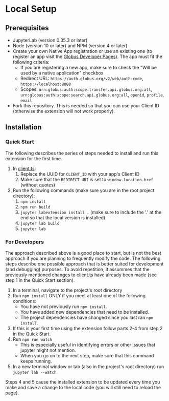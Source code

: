 # Local Setup

## Prerequisites

* JupyterLab (version 0.35.3 or later)
* Node (version 10 or later) and NPM (version 4 or later)
* Create your own Native App registration or use an existing one (to register an app visit the [Globus Developer Pages](https://developers.globus.org)). The app must fit the following criteria:
    * If you are registering a new app, make sure to check the "Will be used by a native application" checkbox
    * Redirect URL: `https://auth.globus.org/v2/web/auth-code`, `https://localhost:8888`
    * Scopes: `urn:globus:auth:scope:transfer.api.globus.org:all`, `urn:globus:auth:scope:search.api.globus.org:all`, `openid`, `profile`, `email`
* Fork this repository. This is needed so that you can use your Client ID (otherwise the extension will not work properly).

## Installation

### Quick Start
The following describes the series of steps needed to install and run this extension for the first time.

1. In [client.ts](src/globus/api/client.ts):
    1. Replace the UUID for `CLIENT_ID` with your app's Client ID
    2. Make sure that the `REDIRECT_URI` is set to `window.location.href` (without quotes)
2. Run the following commands (make sure you are in the root project directory):
    1. `npm install`
    2. `npm run build`
    3. `jupyter labextension install .` (make sure to include the '.' at the end so that the local version is installed)
    4. `jupyter lab build`
    5. `jupyter lab`

### For Developers
The approach described above is a good place to start, but is not the best approach if you are planning to frequently modify the code. The following steps describe one possible approach that is better suited for development (and debugging) purposes. To avoid repetition, it assummes that the previously mentioned changes to [client.ts](src/globus/api/client.ts) have already been made (see step 1 in the Quick Start section). 

1. In a terminal, navigate to the project's root directory
2. Run `npm install` ONLY if you meet at least one of the following conditions:
    * You have not previously run `npm install`.
    * You have added new dependencies that need to be installed.
    * The project dependencies have changed since you last ran `npm install`.
3. If this is your first time using the extension follow parts 2-4 from step 2 in the Quick Start.
4. Run `npm run watch`
    * This is especially useful in identifying errors or other issues that jupyter might not mention.
    * When you go on to the next step, make sure that this command keeps running.
5. In a new terminal window or tab (also in the project's root directory) run `jupyter lab --watch`.

Steps 4 and 5 cause the installed extension to be updated every time you make and save a change to the local code (you will still need to reload the page).
